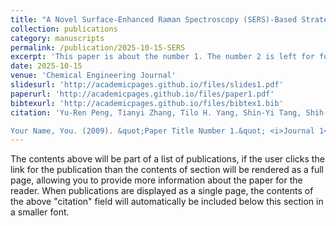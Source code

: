 ```yaml
---
title: "A Novel Surface-Enhanced Raman Spectroscopy (SERS)-Based Strategy for Rapid and Sensitive Detection of NRR Products Using Janus WSSe/WS2 Heterostructures"
collection: publications
category: manuscripts
permalink: /publication/2025-10-15-SERS
excerpt: 'This paper is about the number 1. The number 2 is left for future work.'
date: 2025-10-15
venue: 'Chemical Engineering Journal'
slidesurl: 'http://academicpages.github.io/files/slides1.pdf'
paperurl: 'http://academicpages.github.io/files/paper1.pdf'
bibtexurl: 'http://academicpages.github.io/files/bibtex1.bib'
citation: 'Yu-Ren Peng, Tianyi Zhang, Tilo H. Yang, Shin-Yi Tang, Shih-Ming He, Pei-Husan Wang, Tzi-Yi Yang, Hung-Ti Chen, Shih-Syuan Huang, Yuan-Chun Chen, Hao-Chung Kuo, Jing Kong, and Yu-Lun Chueh, &quot;A Novel Surface-Enhanced Raman Spectroscopy (SERS)-Based Strategy for Rapid and Sensitive Detection of NRR Products Using Janus WSSe/WS2 Heterostructures&quot; <i>Chemical Engineering Journal<i>, 522, 166830 (2025)

Your Name, You. (2009). &quot;Paper Title Number 1.&quot; <i>Journal 1</i>. 1(1).'
---
```

The contents above will be part of a list of publications, if the user clicks the link for the publication than the contents of section will be rendered as a full page, allowing you to provide more information about the paper for the reader. When publications are displayed as a single page, the contents of the above "citation" field will automatically be included below this section in a smaller font.


